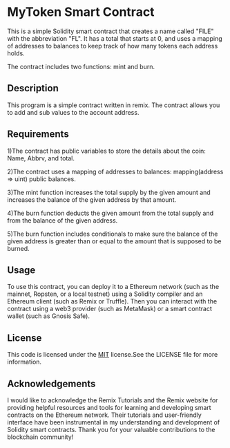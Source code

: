 
# MyToken Smart Contract


This is a simple Solidity smart contract that creates a name called "FILE" with the abbreviation "FL". It has a total that starts at 0, and uses a mapping of addresses to balances to keep track of how many tokens each address holds.

The contract includes two functions: mint and burn.


## Description

This program is a simple contract written in remix. The contract allows you to add and sub values to the account address.
 

## Requirements

1)The contract has public variables to store the details about the coin: Name, Abbrv, and total.

2)The contract uses a mapping of addresses to balances: mapping(address => uint) public balances.

3)The mint function increases the total supply by the given amount and increases the balance of the given address by that amount.

4)The burn function deducts the given amount from the total supply and from the balance of the given address.

5)The burn function includes conditionals to make sure the balance of the given address is greater than or equal to the amount that is supposed to be burned.
## Usage

To use this contract, you can deploy it to a Ethereum network (such as the mainnet, Ropsten, or a local testnet) using a Solidity compiler and an Ethereum client (such as Remix or Truffle). Then you can interact with the contract using a web3 provider (such as MetaMask) or a smart contract wallet (such as Gnosis Safe).
## License

This code is licensed under the [MIT](https://choosealicense.com/licenses/mit/) license.See the LICENSE file for more information.


## Acknowledgements

I would like to acknowledge the Remix Tutorials and the Remix website for providing helpful resources and tools for learning and developing smart contracts on the Ethereum network. Their tutorials and user-friendly interface have been instrumental in my understanding and development of Solidity smart contracts. Thank you for your valuable contributions to the blockchain community!
